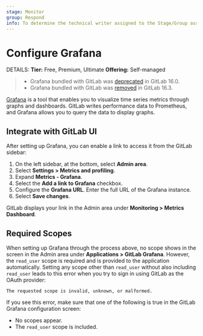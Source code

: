 ```yaml
---
stage: Monitor
group: Respond
info: To determine the technical writer assigned to the Stage/Group associated with this page, see https://handbook.gitlab.com/handbook/product/ux/technical-writing/#assignments
---
```


# Configure Grafana

DETAILS:
**Tier:** Free, Premium, Ultimate
**Offering:** Self-managed

> - Grafana bundled with GitLab was [deprecated](https://gitlab.com/gitlab-org/omnibus-gitlab/-/issues/7772) in GitLab 16.0.
> - Grafana bundled with GitLab was [removed](https://gitlab.com/gitlab-org/omnibus-gitlab/-/issues/7772) in GitLab 16.3.

[Grafana](https://grafana.com/) is a tool that enables you to visualize time
series metrics through graphs and dashboards. GitLab writes performance data to Prometheus,
and Grafana allows you to query the data to display graphs.

## Integrate with GitLab UI

After setting up Grafana, you can enable a link to access it from the
GitLab sidebar:

1. On the left sidebar, at the bottom, select **Admin area**.
1. Select **Settings > Metrics and profiling**.
1. Expand **Metrics - Grafana**.
1. Select the **Add a link to Grafana** checkbox.
1. Configure the **Grafana URL**. Enter the full URL of the Grafana instance.
1. Select **Save changes**.

GitLab displays your link in the Admin area under **Monitoring > Metrics Dashboard**.

## Required Scopes

When setting up Grafana through the process above, no scope shows in the screen in
the Admin area under **Applications > GitLab Grafana**. However, the `read_user` scope is
required and is provided to the application automatically. Setting any scope other than
`read_user` without also including `read_user` leads to this error when you try to sign in using
GitLab as the OAuth provider:

```plaintext
The requested scope is invalid, unknown, or malformed.
```

If you see this error, make sure that one of the following is true in the GitLab Grafana
configuration screen:

- No scopes appear.
- The `read_user` scope is included.
